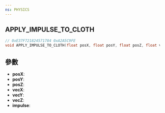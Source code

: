 ```yaml
---
ns: PHYSICS
---
```

## APPLY_IMPULSE_TO_CLOTH

```c
// 0xE37F721824571784 0xA2A5C9FE
void APPLY_IMPULSE_TO_CLOTH(float posX, float posY, float posZ, float vecX, float vecY, float vecZ, float impulse);
```


## 參數
* **posX**: 
* **posY**: 
* **posZ**: 
* **vecX**: 
* **vecY**: 
* **vecZ**: 
* **impulse**: 

